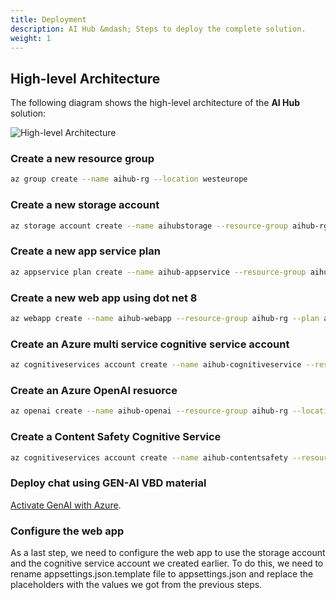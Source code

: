 ```yaml
---
title: Deployment
description: AI Hub &mdash; Steps to deploy the complete solution.
weight: 1
---
```


## High-level Architecture

The following diagram shows the high-level architecture of the **AI Hub** solution:

![High-level Architecture](/aihub/img/AI-Hub-HLD.png)

### Create a new resource group
```bash
az group create --name aihub-rg --location westeurope
```
### Create a new storage account
```bash
az storage account create --name aihubstorage --resource-group aihub-rg --location westeurope --sku Standard_LRS
```

### Create a new app service plan
```bash
az appservice plan create --name aihub-appservice --resource-group aihub-rg --sku S1
```

### Create a new web app using dot net 8
```bash
az webapp create --name aihub-webapp --resource-group aihub-rg --plan aihub-appservice --runtime "DOTNET|8.0"
```

### Create an Azure multi service cognitive service account
```bash
az cognitiveservices account create --name aihub-cognitiveservice --resource-group aihub-rg  --kind CognitiveServices --sku S0 --location westeurope --yes
```

### Create an Azure OpenAI resuorce
```bash
az openai create --name aihub-openai --resource-group aihub-rg --location westeurope
```

### Create a Content Safety Cognitive Service
```bash
az cognitiveservices account create --name aihub-contentsafety --resource-group aihub-rg --kind ContentSafety --sku F0 --location westeurope
```

### Deploy chat using GEN-AI VBD material
[Activate GenAI with Azure](https://azure.github.io/activate-genai/).

### Configure the web app
As a last step, we need to configure the web app to use the storage account and the cognitive service account we created earlier. To do this, we need to rename appsettings.json.template file to appsettings.json and replace the placeholders with the values we got from the previous steps.